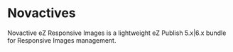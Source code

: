 # Novactives
Novactive eZ Responsive Images is a lightweight eZ Publish 5.x|6.x bundle for Responsive Images management.

